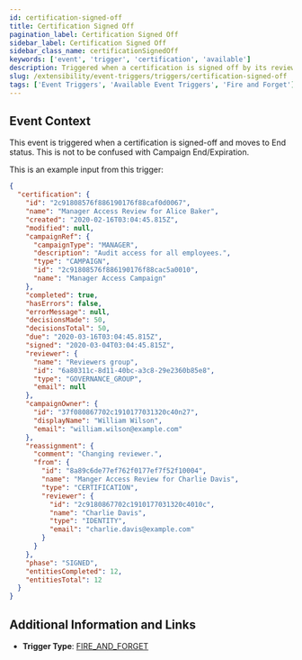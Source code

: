 ```yaml
---
id: certification-signed-off
title: Certification Signed Off
pagination_label: Certification Signed Off
sidebar_label: Certification Signed Off
sidebar_class_name: certificationSignedOff
keywords: ['event', 'trigger', 'certification', 'available']
description: Triggered when a certification is signed off by its reviewer.
slug: /extensibility/event-triggers/triggers/certification-signed-off
tags: ['Event Triggers', 'Available Event Triggers', 'Fire and Forget']
---
```


## Event Context

This event is triggered when a certification is signed-off and moves to End status.
This is not to be confused with Campaign End/Expiration. 

This is an example input from this trigger:

```json
{
  "certification": {
    "id": "2c91808576f886190176f88caf0d0067",
    "name": "Manager Access Review for Alice Baker",
    "created": "2020-02-16T03:04:45.815Z",
    "modified": null,
    "campaignRef": {
      "campaignType": "MANAGER",
      "description": "Audit access for all employees.",
      "type": "CAMPAIGN",
      "id": "2c91808576f886190176f88cac5a0010",
      "name": "Manager Access Campaign"
    },
    "completed": true,
    "hasErrors": false,
    "errorMessage": null,
    "decisionsMade": 50,
    "decisionsTotal": 50,
    "due": "2020-03-16T03:04:45.815Z",
    "signed": "2020-03-04T03:04:45.815Z",
    "reviewer": {
      "name": "Reviewers group",
      "id": "6a80311c-8d11-40bc-a3c8-29e2360b85e8",
      "type": "GOVERNANCE_GROUP",
      "email": null
    },
    "campaignOwner": {
      "id": "37f080867702c1910177031320c40n27",
      "displayName": "William Wilson",
      "email": "william.wilson@example.com"
    },
    "reassignment": {
      "comment": "Changing reviewer.",
      "from": {
        "id": "8a89c6de77ef762f0177ef7f52f10004",
        "name": "Manger Access Review for Charlie Davis",
        "type": "CERTIFICATION",
        "reviewer": {
          "id": "2c9180867702c1910177031320c4010c",
          "name": "Charlie Davis",
          "type": "IDENTITY",
          "email": "charlie.davis@example.com"
        }
      }
    },
    "phase": "SIGNED",
    "entitiesCompleted": 12,
    "entitiesTotal": 12
  }
}
```

## Additional Information and Links

- **Trigger Type**: [FIRE_AND_FORGET](../trigger-types.md#fire-and-forget)
